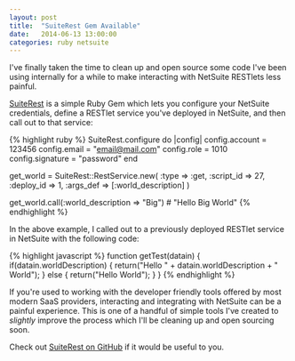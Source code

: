 ```yaml
---
layout: post
title:  "SuiteRest Gem Available"
date:   2014-06-13 13:00:00
categories: ruby netsuite
---
```


I've finally taken the time to clean up and open source some code I've been using internally for a while
to make interacting with NetSuite RESTlets less painful.

[SuiteRest](https://github.com/apbendi/suite_rest) is a simple Ruby Gem which lets you configure your NetSuite credentials, define a RESTlet
service you've deployed in NetSuite, and then call out to that service:

{% highlight ruby %}
SuiteRest.configure do |config|
	config.account    = 123456
	config.email      = "email@mail.com"
	config.role       = 1010
	config.signature  = "password"
end

get_world = SuiteRest::RestService.new( :type => :get,
					:script_id => 27,
					:deploy_id => 1,
					:args_def => [:world_description] )

get_world.call(:world_description => "Big") # "Hello Big World"
{% endhighlight %}

In the above example, I called out to a previously deployed RESTlet service in NetSuite
with the following code:

{% highlight javascript %}
function getTest(datain) {
	if(datain.worldDescription) {
		return("Hello " + datain.worldDescription + " World");
	} else {
		return("Hello World");
	}
}
{% endhighlight %}

If you're used to working with the developer friendly tools offered by most modern
SaaS providers, interacting and integrating with NetSuite can be a painful experience. This is one of a
handful of simple tools I've created to *slightly* improve the process which I'll be cleaning up and
open sourcing soon.

Check out [SuiteRest on GitHub](https://github.com/apbendi/suite_rest) if it would be useful to you.